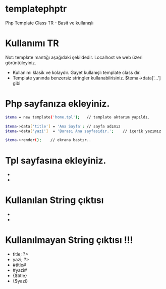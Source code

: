 # templatephptr
Php Template Class TR - Basit ve kullanışlı

# Kullanımı TR
Not: template mantığı aşağıdaki şekildedir. Localhost ve web üzeri görüntüleyiniz.
- Kullanımı klasik ve kolaydır. Gayet kullanışlı template class dır.
- Template yanında benzersiz stringler kullanabilrisiniz. $tema->data['...'] gibi

# Php sayfanıza ekleyiniz.

```sh
$tema = new template('home.tpl');	// template aktarım yapıldı.

$tema->data['title'] = 'Ana Sayfa';	// sayfa adımız
$tema->data['yazi']  = 'Burası Ana sayfasıdır.';	// içerik yazımız

$tema->render();	// ekrana bastır..
```

# Tpl sayfasına ekleyiniz.

- <?php echo $title; ?>
- <?php echo $yazi; ?>

# Kullanılan String çıktısı
  - <?php echo $title; ?>
  - <?php echo $yazi; ?>

# Kullanılmayan String çıktısı !!!
  - <?php echo $this->title; ?>
  - <?php echo $this->yazi; ?>
  - #title#
  - #yazi#
  - {$title}
  - {$yazi}
